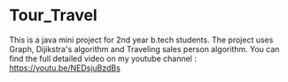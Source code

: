 # Tour_Travel
This is a java mini project for 2nd year b.tech students. 
The project uses Graph, Dijikstra's algorithm and Traveling sales person algorithm.
You can find the full detailed video on my youtube channel : https://youtu.be/NEDsjuBzdBs

